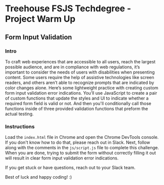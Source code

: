 
# Treehouse FSJS Techdegree - Project Warm Up

## Form Input Validation

### Intro

To craft web experiences that are accessible to all users, reach the largest possible audience, and are in compliance with web regulations, it’s important to consider the needs of users with disabilities when presenting content. Some users require the help of assistive technologies like screen readers, and others aren’t able to recognize prompts that are indicated by color changes alone.  Here’s some lightweight practice with creating custom form input validation error indications.  You’ll use JavaScript to create a pair of custom functions that update the styles and UI to indicate whether a required form field is valid or not.  And then you'll conditionally call those functions inside of three provided validation functions that preform the actual testing.

### Instructions

 Load the `index.html` file in Chrome and open the Chrome DevTools console.  If you don't know how to do that, please reach out in Slack.  Next, follow along with the comments in the `js/script.js` file to complete this challenge.  When you are done, trying to submit the form without correctly filling it out will result in clear form input validation error indications.

If you get stuck or have questions, reach out to your Slack team.

Best of luck and happy coding! :)
